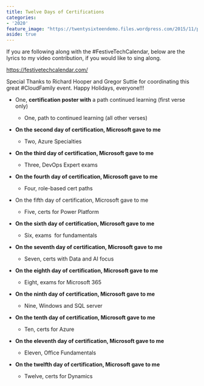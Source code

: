 ```yaml
---
title: Twelve Days of Certifications
categories:
- '2020'
feature_image: "https://twentysixteendemo.files.wordpress.com/2015/11/post.png"
aside: true
---
```



<p>If you are following along with the #FestiveTechCalendar, below are the lyrics to my video contribution, if you would like to sing along.

<a rel="noreferrer noopener" href="https://festivetechcalendar.com/" target="_blank">https://festivetechcalendar.com/</a>

Special Thanks to Richard Hooper and Gregor Suttie for coordinating this great #CloudFamily event.  Happy Holidays, everyone!!!


- One, <strong>certification poster with</strong> a path continued learning (first verse only)
    - One, path to continued learning (all other verses)

- <strong>On the second day of certification, Microsoft gave to me</strong>
    - Two, Azure Specialties
- <strong>On the third day of certification, Microsoft gave to me</strong>
    - Three, DevOps Expert exams
    
- <strong>On the fourth day of certification, Microsoft gave to me</strong>


    - Four, role-based cert paths
    

- On the fifth day of certification, Microsoft gave to me</strong></p>

    - Five, certs for Power Platform
    

- <strong>On the sixth day of certification, Microsoft gave to me</strong>
    - Six, exams &nbsp;for fundamentals 

- <strong>On the seventh day of certification, Microsoft gave to me</strong>    
    - Seven, certs with Data and AI focus
    
- <strong>On the eighth day of certification, Microsoft gave to me</strong>
    - Eight, exams for Microsoft 365
    
- <strong>On the ninth day of certification, Microsoft gave to me</strong>
    - Nine, Windows and SQL server
    
- <strong>On the tenth day of certification, Microsoft gave to me</strong>

    - Ten, certs for Azure
    
- <strong>On the eleventh day of certification, Microsoft gave to me</strong>
    - Eleven, Office Fundamentals
    
- <strong>On the twelfth day of certification, Microsoft gave to me</strong>

    - Twelve, certs for Dynamics
    